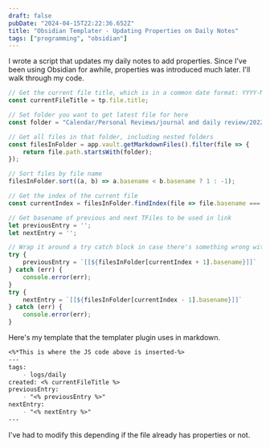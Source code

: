 ```yaml
---
draft: false
pubDate: "2024-04-15T22:22:36.652Z"
title: "Obsidian Templater - Updating Properties on Daily Notes"
tags: ["programming", "obsidian"]
---
```


I wrote a script that updates my daily notes to add properties. Since I've been using Obsidian for awhile, properties was introduced much later. I'll walk through my code.

```js
// Get the current file title, which is in a common date format: YYYY-MM-DD
const currentFileTitle = tp.file.title;

// Set folder you want to get latest file for here
const folder = "Calendar/Personal Reviews/journal and daily review/2022";

// Get all files in that folder, including nested folders
const filesInFolder = app.vault.getMarkdownFiles().filter(file => {
    return file.path.startsWith(folder);
});

// Sort files by file name
filesInFolder.sort((a, b) => a.basename < b.basename ? 1 : -1);

// Get the index of the current file
const currentIndex = filesInFolder.findIndex(file => file.basename === currentFileTitle);

// Get basename of previous and next TFiles to be used in link
let previousEntry = '';
let nextEntry = '';

// Wrap it around a try catch block in case there's something wrong with getting these basenames
try {
    previousEntry = `[[${filesInFolder[currentIndex + 1].basename}]]`
} catch (err) {
    console.error(err);
}
try {
    nextEntry = `[[${filesInFolder[currentIndex - 1].basename}]]`
} catch (err) {
    console.error(err);
}
```

Here's my template that the templater plugin uses in markdown.

```md
<%*This is where the JS code above is inserted-%>
---
tags: 
    - logs/daily 
created: <% currentFileTitle %>
previousEntry: 
    - "<% previousEntry %>"
nextEntry:
    - "<% nextEntry %>"
---
```

I've had to modify this depending if the file already has properties or not.
